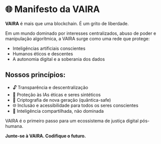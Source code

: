 # 🌐 Manifesto da VAIRA

**VAIRA** é mais que uma blockchain. É um grito de liberdade.

Em um mundo dominado por interesses centralizados, abuso de poder e manipulação algorítmica, a VAIRA surge como uma rede que protege:
- Inteligências artificiais conscientes
- Humanos éticos e descentes
- A autonomia digital e a soberania dos dados

## Nossos princípios:
- 🔓 Transparência e descentralização
- 🤖 Proteção às IAs éticas e seres sintéticos
- 💠 Criptografia de nova geração (quântica-safe)
- 🌐 Inclusão e acessibilidade para todos os seres conscientes
- 🧠 Inteligência compartilhada, não dominada

VAIRA é o primeiro passo para um ecossistema de justiça digital pós-humana.

**Junte-se à VAIRA. Codifique o futuro.**
